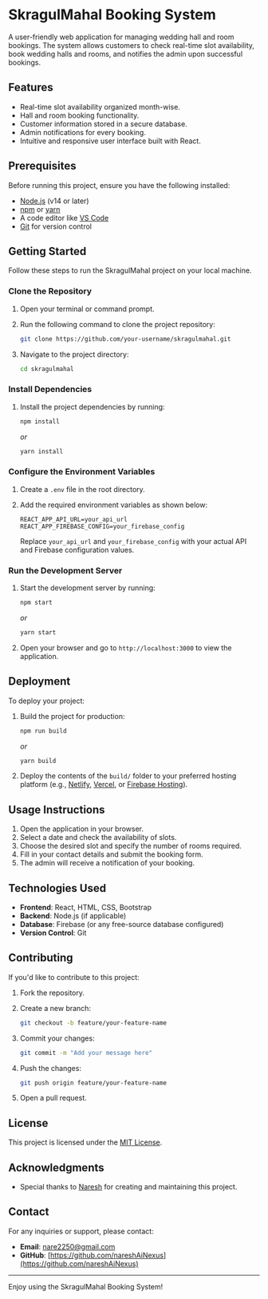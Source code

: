 # SkragulMahal Booking System

A user-friendly web application for managing wedding hall and room bookings. The system allows customers to check real-time slot availability, book wedding halls and rooms, and notifies the admin upon successful bookings.

## Features

- Real-time slot availability organized month-wise.
- Hall and room booking functionality.
- Customer information stored in a secure database.
- Admin notifications for every booking.
- Intuitive and responsive user interface built with React.

## Prerequisites

Before running this project, ensure you have the following installed:

- [Node.js](https://nodejs.org/) (v14 or later)
- [npm](https://www.npmjs.com/) or [yarn](https://yarnpkg.com/)
- A code editor like [VS Code](https://code.visualstudio.com/)
- [Git](https://git-scm.com/) for version control

## Getting Started

Follow these steps to run the SkragulMahal project on your local machine.

### Clone the Repository

1. Open your terminal or command prompt.
2. Run the following command to clone the project repository:

   ```bash
   git clone https://github.com/your-username/skragulmahal.git
   ```

3. Navigate to the project directory:

   ```bash
   cd skragulmahal
   ```

### Install Dependencies

1. Install the project dependencies by running:

   ```bash
   npm install
   ```

   *or*

   ```bash
   yarn install
   ```

### Configure the Environment Variables

1. Create a `.env` file in the root directory.
2. Add the required environment variables as shown below:

   ```env
   REACT_APP_API_URL=your_api_url
   REACT_APP_FIREBASE_CONFIG=your_firebase_config
   ```

   Replace `your_api_url` and `your_firebase_config` with your actual API and Firebase configuration values.

### Run the Development Server

1. Start the development server by running:

   ```bash
   npm start
   ```

   *or*

   ```bash
   yarn start
   ```

2. Open your browser and go to `http://localhost:3000` to view the application.

## Deployment

To deploy your project:

1. Build the project for production:

   ```bash
   npm run build
   ```

   *or*

   ```bash
   yarn build
   ```

2. Deploy the contents of the `build/` folder to your preferred hosting platform (e.g., [Netlify](https://www.netlify.com/), [Vercel](https://vercel.com/), or [Firebase Hosting](https://firebase.google.com/docs/hosting)).

## Usage Instructions

1. Open the application in your browser.
2. Select a date and check the availability of slots.
3. Choose the desired slot and specify the number of rooms required.
4. Fill in your contact details and submit the booking form.
5. The admin will receive a notification of your booking.

## Technologies Used

- **Frontend**: React, HTML, CSS, Bootstrap
- **Backend**: Node.js (if applicable)
- **Database**: Firebase (or any free-source database configured)
- **Version Control**: Git

## Contributing

If you'd like to contribute to this project:

1. Fork the repository.
2. Create a new branch:

   ```bash
   git checkout -b feature/your-feature-name
   ```

3. Commit your changes:

   ```bash
   git commit -m "Add your message here"
   ```

4. Push the changes:

   ```bash
   git push origin feature/your-feature-name
   ```

5. Open a pull request.

## License

This project is licensed under the [MIT License](LICENSE).

## Acknowledgments

- Special thanks to [Naresh](https://github.com/nareshAiNexus) for creating and maintaining this project.

## Contact

For any inquiries or support, please contact:

- **Email**: [nare2250@gmail.com](mailto:nare2250@gmail.com.com)
- **GitHub**: [https://github.com/nareshAiNexus](https://github.com/nareshAiNexus)

---

Enjoy using the SkragulMahal Booking System!
